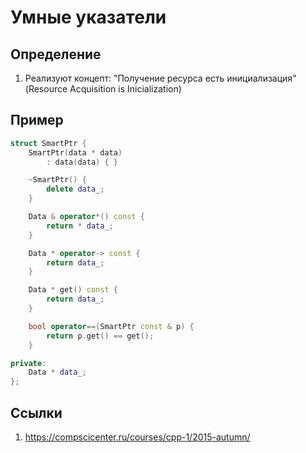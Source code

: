 # Умные указатели

## Определение
1. Реализуют концепт: "Получение ресурса есть инициализация" (Resource Acquisition is Inicialization)

## Пример
```cpp
struct SmartPtr {
    SmartPtr(data * data)
        : data(data) { }

    ~SmartPtr() {
        delete data_;
    }

    Data & operator*() const {
        return * data_;
    }

    Data * operator-> const {
        return data_;
    }

    Data * get() const {
        return data_;
    }

    bool operator==(SmartPtr const & p) {
        return p.get() == get();
    }

private:
    Data * data_;
};

```

## Ссылки
1. https://compscicenter.ru/courses/cpp-1/2015-autumn/
